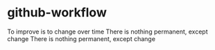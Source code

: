 # github-workflow
To improve is to change over time
There is nothing permanent, except change
There is nothing permanent, except change
